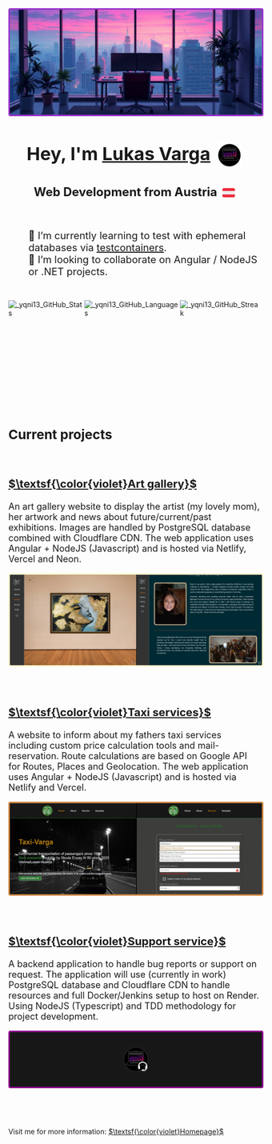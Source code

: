 <div style="width: 100%; margin-bottom: 30px;">
    <img 
        src="assets/banner.jpg" 
        alt="_image_banner" 
        style="border-style:solid;border-color:darkorchid;border-radius:4px;border-width:3px;"
    >
</div>

<h1 style="text-align: center;font-size: 36px;">
    <span>Hey, I'm </span>
    <a href="https://yqni13.com">Lukas Varga</a>
    <img 
        src="assets/yqni13_logo.png"
        width="50px"
        alt="_logo_yqni13"
        style="vertical-align: middle; margin-left: 5px;"
    >
</h1>

<h3 style="text-align:center;font-size:24px;">
    <span>Web Development from Austria</span>
    <img
        src="assets/flag.png"
        width="25px"
        alt="_flag_Austria"
        style="vertical-align: middle; margin-left: 5px;"
    >
</h3>

<br>
<div style="display: flex; justify-content: center;">
    <dl style="font-size:20px;">
        <dd>🌱 I’m currently learning to test with ephemeral databases via <a href="https://testcontainers.com/guides/getting-started-with-testcontainers-for-nodejs/" target="_blank">testcontainers</a>.</dd>
        <dd>👯 I’m looking to collaborate on Angular / NodeJS or .NET projects.</dd>
    </dl>
</div>

<div style="display:flex;justify-content:center;height:200px;margin-top:25px">
    <div>
        <img src="https://github-readme-stats.vercel.app/api?username=yqni13&theme=omni&hide=contribs,prs&hide_border=false" alt="_yqni13_GitHub_Stats" style="height:200px;">
    </div>
    <div>
        <img src="https://github-readme-stats.vercel.app/api/top-langs/?username=yqni13&theme=omni&show_icons=true&hide_border=false&layout=compact" alt="_yqni13_GitHub_Languages" style="height:200px;">
    </div>
    <div>
        <img src="https://nirzak-streak-stats.vercel.app/?user=yqni13&theme=omni&hide_border=false" alt="_yqni13_GitHub_Streak" style="height:200px;">
    </div>
</div> 

<br>

<h2 style="font-size:26px;">
Current projects
</h2>

<br>

<h3 style="font-size: 22px;">

[$\textsf{\color{violet}Art gallery}$](https://github.com/yqni13/artcreation-dv)

</h3>

<p style="font-size: 18px;">
An art gallery website to display the artist (my lovely mom), her artwork and news about future/current/past exhibitions. Images are handled by PostgreSQL database combined with Cloudflare CDN. The web application uses Angular + NodeJS (Javascript) and is hosted via Netlify, Vercel and Neon.
</p>

<div style="margin-bottom: 75px;">
    <img
        src="assets/project_artcreation-dv.jpg"
        alt="_image_project_artcreation-dv"
        style="border-style:solid;border-radius:4px;border-width:3px;border-color:lemonchiffon;"
    >
</div>


<h3 style="font-size: 22px;">

[$\textsf{\color{violet}Taxi services}$](https://github.com/yqni13/taxi-varga)

</h3>

<p style="font-size: 18px;">
A website to inform about my fathers taxi services including custom price calculation tools and mail-reservation. Route calculations are based on Google API for Routes, Places and Geolocation. The web application uses Angular + NodeJS (Javascript) and is hosted via Netlify and Vercel.
</p>

<div style="margin-bottom: 75px;">
    <img
        src="assets/project_taxi-varga.jpg"
        alt="_image_project_taxi-varga"
        style="border-style:solid;border-radius:4px;border-width:3px;border-color:peru;"
    >
</div>


<h3 style="font-size: 22px;">

[$\textsf{\color{violet}Support service}$](https://github.com/yqni13/support)

</h3>

<p style="font-size: 18px;">
A backend application to handle bug reports or support on request. The application will use (currently in work) PostgreSQL database and Cloudflare CDN to handle resources and full Docker/Jenkins setup to host on Render. Using NodeJS (Typescript) and TDD methodology for project development.
</p>

<div style="margin-bottom: 75px;">
    <img
        src="assets/project_support.jpg"
        alt="_image_project_support"
        style="border-style:solid;border-radius:4px;border-width:3px;border-color:darkmagenta;"
    >
</div>

Visit me for more information: [$\textsf{\color{violet}Homepage}$](https://yqni13.com)
